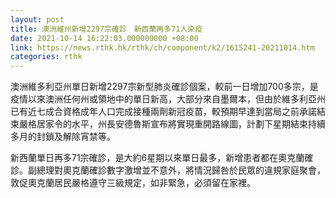 ```yaml
---
layout: post
title: 澳洲維州新增2297宗確診　新西蘭再多71人染疫
date: 2021-10-14 16:22:03.000000000 +08:00
link: https://news.rthk.hk/rthk/ch/component/k2/1615241-20211014.htm
categories: rthk
---
```


澳洲維多利亞州單日新增2297宗新型肺炎確診個案，較前一日增加700多宗，是疫情以來澳洲任何州或領地中的單日新高，大部分來自墨爾本，但由於維多利亞州已有近七成合資格成年人口完成接種兩劑新冠疫苗，較預期早達到當局之前承諾結束嚴格居家令的水平，州長安德魯斯宣布將實現重開路線圖，計劃下星期結束持續多月的封鎖及解除宵禁等。

新西蘭單日再多71宗確診，是大約6星期以來單日最多，新增患者都在奧克蘭確診。副總理對奧克蘭確診數字激增並不意外，將情況歸咎於民眾的違規家庭聚會，敦促奧克蘭居民嚴格遵守三級規定，如非緊急，必須留在家裡。
